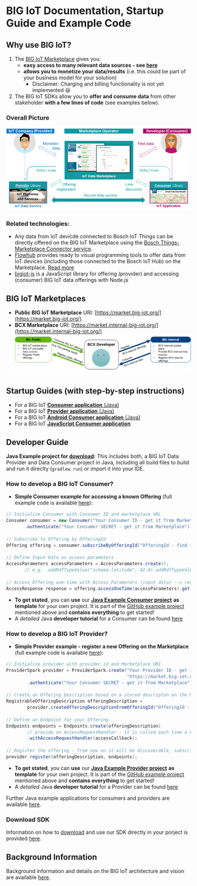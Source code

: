 # BIG IoT Documentation, Startup Guide and Example Code


## Why use BIG IoT?

1. The [BIG IoT Marketplace](https://market.big-iot.org/) gives you:
   * **easy access to many relevant data sources - see [here](https://github.com/BIG-IoT/BIG-IoT.github.io/blob/master/bcxDataOfferings.md)**
   * **allows you to monetize your data/results** (i.e. this could be part of your business model for your solution)
      * Disclaimer: Charging and billing functionality is not yet implemented :smiley:
2. The BIG IoT SDKs allow you to **offer and consume data** from other stakeholder **with a few lines of code** (see examples below).

### Overall Picture

![BIG-IoT Overall Picture](/images/BIG-IoT_OverallPicture.png)

### Related technologies:

- Any data from IoT devicde connected to Bosch IoT Things can be directly offered on the BIG IoT Marketplace using the [Bosch Things-Marketplace Connector service](https://github.com/BCX18ConnectedLife/BigIoT-to-Bosch-IoT-Suite/wiki).
- [Flowhub](https://flowhub.io) provides ready to visual programming tools to offer data from IoT devices (including those connected to the Bosch IoT Hub) on the Marketplace. [Read more](https://bergie.iki.fi/blog/big-iot/)
- [bigiot-js](https://github.com/flowhub/bigiot-js) is a JavaScript library for offering (provider) and accessing (consumer) BIG IoT data offerings with Node.js

## BIG IoT Marketplaces

- **Public BIG IoT Marketplace** URI: [https://market.big-iot.org/](https://market.big-iot.org/)
- **BCX Marketplace** URI: [https://market.internal-big-iot.org/](https://market.internal-big-iot.org/)
![BIG-IoT Marketplaces](/images/BCX_BIG_IoT_Marketplaces.png)

## Startup Guides (with step-by-step instructions)

- For a BIG IoT [**Consumer application** (Java)](/StartUp-Guide-Consumer.md)
- For a BIG IoT [**Provider application** (Java)](/StartUp-Guide-Provider.md)
- For a BIG IoT [**Android Consumer application** (Java)](/StartUp-Guide-AndroidConsumer.md)
- For a BIG IoT [**JavaScript Consumer application**](https://github.com/flowhub/bigiot-js/blob/master/example/consumer.js)

## Developer Guide 

**Java Example project for [download](https://github.com/BCX18ConnectedLife/big-iot):** This includes both, a BIG IoT Data Provider and Data Consumer project in Java, including all build files to build and run it direclty (`gradlew run`) or import it into your IDE. 

### How to develop a BIG IoT Consumer?

- **Simple Consumer example for accessing a known Offering** (full example code is available [here](https://github.com/BIG-IoT/example-projects/blob/master/more-java-examples/src/main/java/org/eclipse/bigiot/lib/examples/ExampleConsumerSubscriptionById.java)):
```java
// Initialize Consumer with Consumer ID and marketplace URL
Consumer consumer = new Consumer("Your Consumer ID - get it from Marketplace", "https://market.big-iot.org")
       .authenticate("Your Consumer SECRET - get it from Marketplace");

// Subscribe to Offering by OfferingId
Offering offering = consumer.subscribeByOfferingId("OfferingId - find it on Marketplace").get();

// Define Input Data as access parameters
AccessParameters accessParameters = AccessParameters.create();
       // e.g. .addRdfTypeValue("schema:latitude", 42.0).addRdfTypeValue("schema:longitude", 9.0);

// Access Offering one-time with Access Parameters (input data) --> response includes JSON results
AccessResponse response = offering.accessOneTime(accessParameters).get();
```
- **To get stated**, you can **use** our [**Java Example Consumer project**](https://github.com/BCX18ConnectedLife/big-iot/tree/master/java-template-consumer) **as template** for your own project. It is part of the [GitHub example project](https://github.com/BCX18ConnectedLife/big-iot) mentioned above and **contains everything** to get started!
- A _detailed_ Java **developer tutorial** for a Consumer can be found [here](https://big-iot.github.io/consumerPerspective/)

### How to develop a BIG IoT Provider?

- **Simple Provider example - register a new Offering on the Marketplace** (full example code is available [here](https://github.com/BIG-IoT/example-projects/blob/master/more-java-examples/src/main/java/org/eclipse/bigiot/lib/examples/ExampleProviderWithMarketplaceOfferingDescription.java)):
```java
// Initialize provider with provider id and Marketplace URI
ProviderSpark provider = ProviderSpark.create("Your Provider ID - get it from Marketplace", 
                                              "https://market.big-iot.org", "IP address of your node", 6789)
        .authenticate("Your Consumer SECRET - get it from Marketplace");

// Create an Offering Description based on a stored descripton on the Marketplace
RegistrableOfferingDescription offeringDescription = 
        provider.createOfferingDescriptionFromOfferingId("OfferingId - get it from Marketplace");

// Define an Endpoint for your Offering
Endpoints endpoints = Endpoints.create(offeringDescription)
        // provide an AccessRequestHandler - it is called each time a Consmer accesses your offering
        .withAccessRequestHandler(accessCallback);

// Register the offering - from now on it will be discoverable, subscribable and accessible to consumers
provider.register(offeringDescription, endpoints);
```
- **To get stated**, you can **use** our [**Java Example Provider project**](https://github.com/BCX18ConnectedLife/big-iot/tree/master/java-template-provider) **as template** for your own project. It is part of the [GitHub example project](https://github.com/BCX18ConnectedLife/big-iot) mentioned above and **contains everything** to get started!
- A _detailed_ Java **developer tutorial** for a Provider can be found [here](https://big-iot.github.io/providerPerspective/)

Further Java example applications for consumers and providers are available [here](https://github.com/BIG-IoT/example-projects/tree/master/more-java-examples/src/main/java/org/eclipse/bigiot/lib/examples).

### Download SDK

Information on how to [download](https://big-iot.github.io/download/) and use our SDK directly in your porject is provided [here](https://big-iot.github.io/download/).


## Background Information

Background information and details on the BIG IoT architecture and vision are available [here](https://big-iot.github.io/tutorial/).
